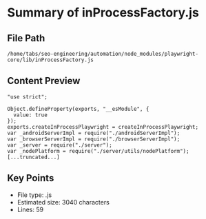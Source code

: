 # Summary of inProcessFactory.js
  
## File Path
`/home/tabs/seo-engineering/automation/node_modules/playwright-core/lib/inProcessFactory.js`

## Content Preview
```
"use strict";

Object.defineProperty(exports, "__esModule", {
  value: true
});
exports.createInProcessPlaywright = createInProcessPlaywright;
var _androidServerImpl = require("./androidServerImpl");
var _browserServerImpl = require("./browserServerImpl");
var _server = require("./server");
var _nodePlatform = require("./server/utils/nodePlatform");
[...truncated...]
```

## Key Points
- File type: .js
- Estimated size: 3040 characters
- Lines: 59
